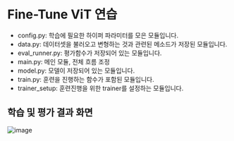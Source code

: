 # Fine-Tune ViT 연습

- config.py: 학습에 필요한 하이퍼 파라미터를 모은 모듈입니다.
- data.py: 데이터셋을 불러오고 변형하는 것과 관련된 메소드가 저장된 모듈입니다.
- eval_runner.py: 평가함수가 저장되어 있는 모듈입니다.
- main.py: 메인 모듈, 전체 흐름 조정
- model.py: 모델이 저장되어 있는 모듈입니다.
- train.py: 훈련을 진행하는 함수가 포함된 모듈입니다.
- trainer_setup: 훈련진행을 위한 trainer를 설정하는 모듈입니다.

## 학습 및 평가 결과 화면
![image](https://github.com/user-attachments/assets/805cc1ce-3756-4a8e-bbf0-6825fba6cd68)
